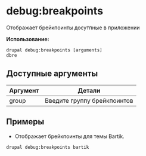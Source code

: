 # debug:breakpoints
Отображает брейкпоинты досутпные в приложении

**Использование:**
```
drupal debug:breakpoints [arguments]
dbre
```

## Доступные аргументы
Аргумент | Детали
---------|-------------
group | Введите группу брейкпоинтов

## Примеры
* Отображает брейкпоинты для темы Bartik.
```
drupal debug:breakpoints bartik
```
